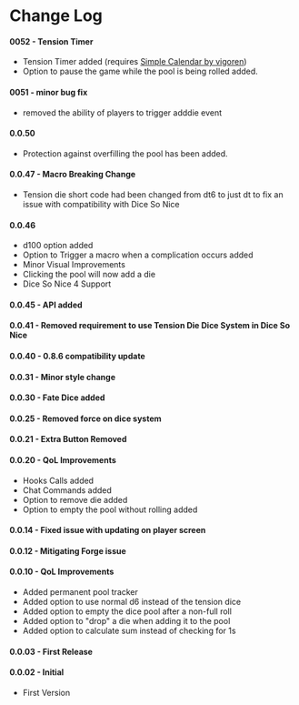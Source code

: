 # Change Log

#### 0052 - Tension Timer

- Tension Timer added (requires [Simple Calendar by vigoren](https://github.com/vigoren/foundryvtt-simple-calendar#installing-the-module))
- Option to pause the game while the pool is being rolled added. 

#### 0051 - minor bug fix

- removed the ability of players to trigger adddie event

#### 0.0.50

- Protection against overfilling the pool has been added.

#### 0.0.47 - Macro Breaking Change

- Tension die short code had been changed from dt6 to just dt to fix an issue with compatibility with Dice So Nice

#### 0.0.46

- d100 option added
- Option to Trigger a macro when a complication occurs added
- Minor Visual Improvements
- Clicking the pool will now add a die
- Dice So Nice 4 Support

#### 0.0.45 - API added

#### 0.0.41 - Removed requirement to use Tension Die Dice System in Dice So Nice

#### 0.0.40 - 0.8.6 compatibility update

#### 0.0.31 - Minor style change

#### 0.0.30 - Fate Dice added

#### 0.0.25 - Removed force on dice system

#### 0.0.21 - Extra Button Removed

#### 0.0.20 - QoL Improvements

- Hooks Calls added
- Chat Commands added
- Option to remove die added
- Option to empty the pool without rolling added

#### 0.0.14 - Fixed issue with updating on player screen

#### 0.0.12 - Mitigating Forge issue

#### 0.0.10 - QoL Improvements

- Added permanent pool tracker
- Added option to use normal d6 instead of the tension dice
- Added option to empty the dice pool after a non-full roll
- Added option to "drop" a die when adding it to the pool
- Added option to calculate sum instead of checking for 1s

#### 0.0.03 - First Release

#### 0.0.02 - Initial

- First Version